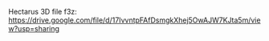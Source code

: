 Hectarus 3D file f3z: https://drive.google.com/file/d/17IvvntpFAfDsmgkXhej5OwAJW7KJta5m/view?usp=sharing
